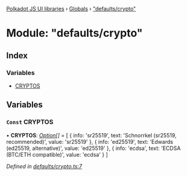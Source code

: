 [Polkadot JS UI libraries](../README.md) › [Globals](../globals.md) › ["defaults/crypto"](_defaults_crypto_.md)

# Module: "defaults/crypto"

## Index

### Variables

* [CRYPTOS](_defaults_crypto_.md#const-cryptos)

## Variables

### `Const` CRYPTOS

• **CRYPTOS**: *[Option](_types_.md#option)[]* = [
  {
    info: 'sr25519',
    text: 'Schnorrkel (sr25519, recommended)',
    value: 'sr25519'
  },
  {
    info: 'ed25519',
    text: 'Edwards (ed25519, alternative)',
    value: 'ed25519'
  },
  {
    info: 'ecdsa',
    text: 'ECDSA (BTC/ETH compatible)',
    value: 'ecdsa'
  }
]

*Defined in [defaults/crypto.ts:7](https://github.com/polkadot-js/ui/blob/b38301efa/packages/ui-settings/src/defaults/crypto.ts#L7)*
